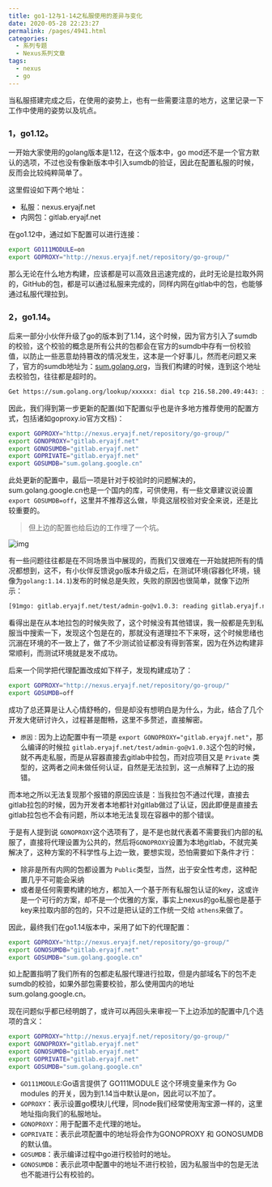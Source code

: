 ```yaml
---
title: go1-12与1-14之私服使用的差异与变化
date: 2020-05-28 22:23:27
permalink: /pages/4941.html
categories:
  - 系列专题
  - Nexus系列文章
tags:
  - nexus
  - go
---
```


当私服搭建完成之后，在使用的姿势上，也有一些需要注意的地方，这里记录一下工作中使用的姿势以及坑点。

### 1，go1.12。

一开始大家使用的golang版本是1.12，在这个版本中，go mod还不是一个官方默认的选项，不过也没有像新版本中引入sumdb的验证，因此在配置私服的时候，反而会比较纯粹简单了。

这里假设如下两个地址：

- 私服：nexus.eryajf.net
- 内网包：gitlab.eryajf.net

在go1.12中，通过如下配置可以进行连接：

```sh
export GO111MODULE=on
export GOPROXY="http://nexus.eryajf.net/repository/go-group/"
```

那么无论在什么地方构建，应该都是可以高效且迅速完成的，此时无论是拉取外网的，GitHub的包，都是可以通过私服来完成的，同样内网在gitlab中的包，也能够通过私服代理拉到。

### 2，go1.14。

后来一部分小伙伴升级了go的版本到了1.14，这个时候，因为官方引入了sumdb的校验，这个校验的概念是所有公共的包都会在官方的sumdb中存有一份校验值，以防止一些恶意劫持篡改的情况发生，这本是一个好事儿，然而老问题又来了，官方的sumdb地址为：[sum.golang.org](https://sum.golang.org/)，当我们构建的时候，连到这个地址去校验包，往往都是超时的。

```sh
Get https://sum.golang.org/lookup/xxxxxx: dial tcp 216.58.200.49:443: i/o timeout
```

因此，我们得到第一步更新的配置(如下配置似乎也是许多地方推荐使用的配置方式，包括诸如goproxy.io官方文档)：

```sh
export GOPROXY="http://nexus.eryajf.net/repository/go-group/"
export GONOPROXY="gitlab.eryajf.net"
export GONOSUMDB="gitlab.eryajf.net"
export GOPRIVATE="gitlab.eryajf.net"
export GOSUMDB="sum.golang.google.cn"
```

此处更新的配置中，最后一项是针对于校验时的问题解决的，sum.golang.google.cn也是一个国内的库，可供使用，有一些文章建议说设置 `export GOSUMDB=off`，这里并不推荐这么做，毕竟这层校验对安全来说，还是比较重要的。

> 但上边的配置也给后边的工作埋了一个坑。

![img](https://tva3.sinaimg.cn/large/71cfeb93ly1gf8j98nwr1j20no0zkq7u.jpg)

有一些问题往往都是在不同场景当中展现的，而我们又很难在一开始就把所有的情况都想到，这不，有小伙伴反馈说go版本升级之后，在测试环境(容器化环境，镜像为`golang:1.14.1`)发布的时候总是失败，失败的原因也很简单，就像下边所示：

```sh
[91mgo: gitlab.eryajf.net/test/admin-go@v1.0.3: reading gitlab.eryajf.net/test/admin-go/go.mod at revision v1.0.3: unknown revision v1.0.3
```

看得出是在从本地拉包的时候失败了，这个时候没有其他错误，我一般都是先到私服当中搜索一下，发现这个包是在的，那就没有道理拉不下来呀，这个时候思绪也沉溺在环境的不一致上了，做了不少测试验证都没有得到答案，因为在外边构建非常顺利，而测试环境就是发不成功。

后来一个同学把代理配置改成如下样子，发现构建成功了：

```sh
export GOPROXY="http://nexus.eryajf.net/repository/go-group/"
export GOSUMDB=off
```

成功了总还算是让人心情舒畅的，但是却没有想明白是为什么，为此，结合了几个开发大佬研讨许久，过程甚是酣畅，这里不多赘述，直接解密。

- `原因：`因为上边配置中有一项是 `export GONOPROXY="gitlab.eryajf.net"`，那么编译的时候拉 `gitlab.eryajf.net/test/admin-go@v1.0.3`这个包的时候，就不再走私服，而是从容器直接去gitlab中拉包，而对应项目又是 `Private` 类型的，这两者之间未做任何认证，自然是无法拉到，这一点解释了上边的报错。

而本地之所以无法复现那个报错的原因应该是：当我拉包不通过代理，直接去gitlab拉包的时候，因为开发者本地都针对gitlab做过了认证，因此即便是直接去gitlab拉包也不会有问题，所以本地无法复现在容器中的那个错误。

于是有人提到说 `GONOPROXY`这个选项有了，是不是也就代表着不需要我们内部的私服了，直接将代理设置为公共的，然后将`GONOPROXY`设置为本地gitlab，不就完美解决了，这种方案的不科学性与上边一致，要想实现，恐怕需要如下条件才行：

- 除非是所有内网的包都设置为 `Public`类型，当然，出于安全性考虑，这种配置几乎不可能会采纳
- 或者是任何需要构建的地方，都加入一个基于所有私服包认证的key，这或许是一个可行的方案，却不是一个优雅的方案，事实上nexus的go私服也是基于key来拉取内部的包的，只不过是把认证的工作统一交给 `athens`来做了。

因此，最终我们在go1.14版本中，采用了如下的代理配置：

```sh
export GOPROXY="http://nexus.eryajf.net/repository/go-group/"
export GONOSUMDB="gitlab.eryajf.net"
export GOSUMDB="sum.golang.google.cn"
```

如上配置指明了我们所有的包都走私服代理进行拉取，但是内部域名下的包不走sumdb的校验，如果外部包需要校验，那么使用国内的地址 sum.golang.google.cn。

现在问题似乎都已经明朗了，或许可以再回头来审视一下上边添加的配置中几个选项的含义：

```sh
export GOPROXY="http://nexus.eryajf.net/repository/go-group/"
export GONOPROXY="gitlab.eryajf.net"
export GONOSUMDB="gitlab.eryajf.net"
export GOPRIVATE="gitlab.eryajf.net"
export GOSUMDB="sum.golang.google.cn"
```

- `GO111MODULE`:Go语言提供了 GO111MODULE 这个环境变量来作为 Go modules 的开关，因为到1.14当中默认是on，因此可以不加了。
- `GOPROXY`：表示设置go模块儿代理，同node我们经常使用淘宝源一样的，这里地址指向我们的私服地址。
- `GONOPROXY`：用于配置不走代理的地址。
- `GOPRIVATE`：表示此项配置中的地址将会作为GONOPROXY 和 GONOSUMDB 的默认值。
- `GOSUMDB`：表示编译过程中go进行校验时的地址。
- `GONOSUMDB`：表示此项中配置中的地址不进行校验，因为私服当中的包是无法也不能进行公有校验的。
